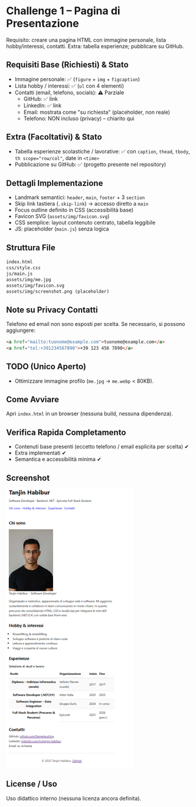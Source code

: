 # Challenge 1 – Pagina di Presentazione

Requisito: creare una pagina HTML con immagine personale, lista hobby/interessi, contatti. Extra: tabella esperienze; pubblicare su GitHub.

## Requisiti Base (Richiesti) & Stato

- Immagine personale: ✅ (`figure` + `img` + `figcaption`)
- Lista hobby / interessi: ✅ (`ul` con 4 elementi)
- Contatti (email, telefono, socials): ⚠️ Parziale
  - GitHub: ✅ link
  - LinkedIn: ✅ link
  - Email: mostrata come "su richiesta" (placeholder, non reale)
  - Telefono: NON incluso (privacy) – chiarito qui

## Extra (Facoltativi) & Stato

- Tabella esperienze scolastiche / lavorative: ✅ con `caption`, `thead`, `tbody`, `th scope="row/col"`, date in `<time>`
- Pubblicazione su GitHub: ✅ (progetto presente nel repository)

## Dettagli Implementazione

- Landmark semantici: `header`, `main`, `footer` + 3 `section`
- Skip link tastiera (`.skip-link`) → accesso diretto a `main`
- Focus outline definito in CSS (accessibilità base)
- Favicon SVG (`assets/img/favicon.svg`)
- CSS semplice: layout contenuto centrato, tabella leggibile
- JS: placeholder (`main.js`) senza logica

## Struttura File

```text
index.html
css/style.css
js/main.js
assets/img/me.jpg
assets/img/favicon.svg
assets/img/screenshot.png (placeholder)
```

## Note su Privacy Contatti

Telefono ed email non sono esposti per scelta. Se necessario, si possono aggiungere:

```html
<a href="mailto:tuonome@example.com">tuonome@example.com</a>
<a href="tel:+391234567890">+39 123 456 7890</a>
```

## TODO (Unico Aperto)

- Ottimizzare immagine profilo (`me.jpg` → `me.webp` < 80KB).

## Come Avviare

Apri `index.html` in un browser (nessuna build, nessuna dipendenza).

## Verifica Rapida Completamento

- Contenuti base presenti (eccetto telefono / email esplicita per scelta) ✔
- Extra implementati ✔
- Semantica e accessibilità minima ✔

## Screenshot

![Anteprima pagina portfolio](assets/img/screenshot.png)

## License / Uso

Uso didattico interno (nessuna licenza ancora definita).
